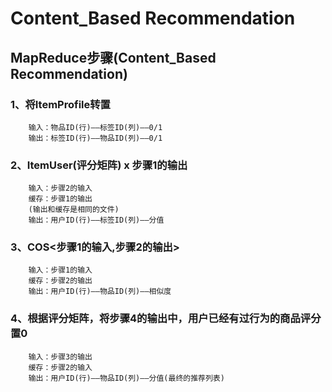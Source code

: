 # Content_Based Recommendation

## MapReduce步骤(Content_Based Recommendation)

### 1、将ItemProfile转置
        输入：物品ID(行)——标签ID(列)——0/1
        输出：标签ID(行)——物品ID(列)——0/1
### 2、ItemUser(评分矩阵) x 步骤1的输出
        输入：步骤2的输入
        缓存：步骤1的输出
        (输出和缓存是相同的文件)
        输出：用户ID(行)——标签ID(列)——分值
### 3、COS<步骤1的输入,步骤2的输出>
        输入：步骤1的输入
        缓存：步骤2的输出
        输出：用户ID(行)——物品ID(列)——相似度
### 4、根据评分矩阵，将步骤4的输出中，用户已经有过行为的商品评分置0
        输入：步骤3的输出
        缓存：步骤2的输入
        输出：用户ID(行)——物品ID(列)——分值(最终的推荐列表)